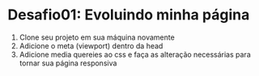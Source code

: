 <!-- Aula 11 - Criando páginas para múltiplos dispositivos -->
# Desafio01: Evoluindo minha página

1. Clone seu projeto em sua máquina novamente
2. Adicione o meta (viewport) dentro da head
3. Adicione media quereies ao css e faça as alteração necessárias para tornar sua página responsiva 
